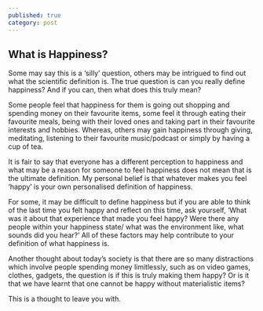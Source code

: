 ```yaml
---
published: true
category: post
---
```

## What is Happiness?

Some may say this is a ‘silly’ question, others may be intrigued to find out what the scientific definition is. The true question is can you really define happiness? And if you can, then what does this truly mean?
 
Some people feel that happiness for them is going out shopping and spending money on their favourite items, some feel it through eating their favourite meals, being with their loved ones and taking part in their favourite interests and hobbies. Whereas, others may gain happiness through giving, meditating, listening to their favourite music/podcast or simply by having a cup of tea.
 
It is fair to say that everyone has a different perception to happiness and what may be a reason for someone to feel happiness does not mean that is the ultimate definition. My personal belief is that whatever makes you feel ‘happy’ is your own personalised definition of happiness.
 
For some, it may be difficult to define happiness but if you are able to think of the last time you felt happy and reflect on this time, ask yourself, ‘What was it about that experience that made you feel happy? Were there any people within your happiness state/ what was the environment like, what sounds did you hear?’ All of these factors may help contribute to your definition of what happiness is.
 
Another thought about today’s society is that there are so many distractions which involve people spending money limitlessly, such as on video games, clothes, gadgets, the question is if this is truly making them happy? Or is it that we have learnt that one cannot be happy without materialistic items?
 
This is a thought to leave you with.
